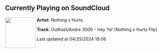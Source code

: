 ## Currently Playing on SoundCloud

[<img align="left" width="100" src="https://i1.sndcdn.com/artworks-IIRbm6eOvxiHzLHR-cJatPQ-t500x500.jpg">](https://soundcloud.com/nothingxhurts/outkast-andre-3000-hey-ya)

**Artist**: Nothing x Hurts 

**Track**: OutKast/Andre 3000 - Hey Ya! (Nothing x Hurts Flip)

Last updated at 04/25/2024 18:06
